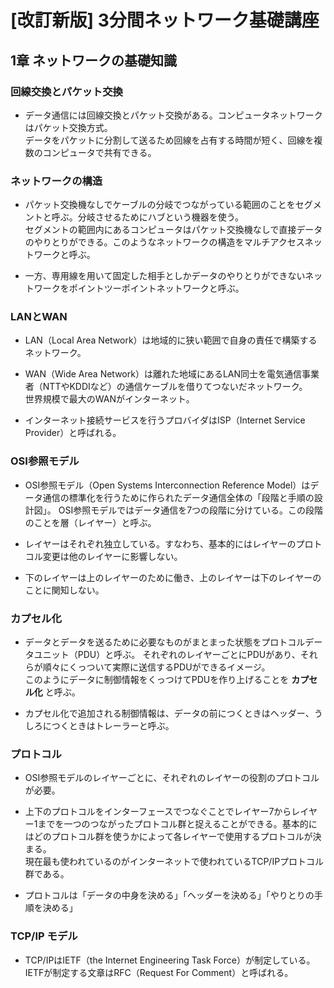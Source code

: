# [改訂新版] 3分間ネットワーク基礎講座
## 1章 ネットワークの基礎知識
### 回線交換とパケット交換
- データ通信には回線交換とパケット交換がある。コンピュータネットワークはパケット交換方式。  
データをパケットに分割して送るため回線を占有する時間が短く、回線を複数のコンピュータで共有できる。

### ネットワークの構造
- パケット交換機なしでケーブルの分岐でつながっている範囲のことをセグメントと呼ぶ。分岐させるためにハブという機器を使う。  
セグメントの範囲内にあるコンピュータはパケット交換機なしで直接データのやりとりができる。このようなネットワークの構造をマルチアクセスネットワークと呼ぶ。

- 一方、専用線を用いて固定した相手としかデータのやりとりができないネットワークをポイントツーポイントネットワークと呼ぶ。

### LANとWAN
- LAN（Local Area Network）は地域的に狭い範囲で自身の責任で構築するネットワーク。

- WAN（Wide Area Network）は離れた地域にあるLAN同士を電気通信事業者（NTTやKDDIなど）の通信ケーブルを借りてつないだネットワーク。  
世界規模で最大のWANがインターネット。

- インターネット接続サービスを行うプロバイダはISP（Internet Service Provider）と呼ばれる。

### OSI参照モデル
- OSI参照モデル（Open Systems Interconnection Reference Model）はデータ通信の標準化を行うために作られたデータ通信全体の「段階と手順の設計図」。 OSI参照モデルではデータ通信を7つの段階に分けている。この段階のことを層（レイヤー）と呼ぶ。

- レイヤーはそれぞれ独立している。すなわち、基本的にはレイヤーのプロトコル変更は他のレイヤーに影響しない。

- 下のレイヤーは上のレイヤーのために働き、上のレイヤーは下のレイヤーのことに関知しない。

### カプセル化
- データとデータを送るために必要なものがまとまった状態をプロトコルデータユニット（PDU）と呼ぶ。
それぞれのレイヤーごとにPDUがあり、それらが順々にくっついて実際に送信するPDUができるイメージ。  
このようにデータに制御情報をくっつけてPDUを作り上げることを **カプセル化** と呼ぶ。

- カプセル化で追加される制御情報は、データの前につくときはヘッダー、うしろにつくときはトレーラーと呼ぶ。

### プロトコル
- OSI参照モデルのレイヤーごとに、それぞれのレイヤーの役割のプロトコルが必要。

- 上下のプロトコルをインターフェースでつなぐことでレイヤー7からレイヤー1までを一つのつながったプロトコル群と捉えることができる。基本的にはどのプロトコル群を使うかによって各レイヤーで使用するプロトコルが決まる。  
現在最も使われているのがインターネットで使われているTCP/IPプロトコル群である。

- プロトコルは「データの中身を決める」「ヘッダーを決める」「やりとりの手順を決める」

### TCP/IP モデル
- TCP/IPはIETF（the Internet Engineering Task Force）が制定している。  
IETFが制定する文章はRFC（Request For Comment）と呼ばれる。
